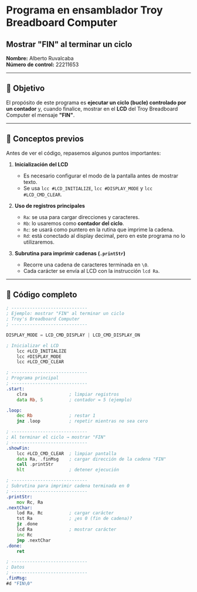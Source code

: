 # Programa en ensamblador Troy Breadboard Computer
## Mostrar "FIN" al terminar un ciclo

**Nombre:** Alberto Ruvalcaba  
**Número de control:** 22211653  

---

## 🎯 Objetivo
El propósito de este programa es **ejecutar un ciclo (bucle) controlado por un contador** y, cuando finalice, mostrar en el **LCD** del Troy Breadboard Computer el mensaje **"FIN"**.

---

## 🧩 Conceptos previos
Antes de ver el código, repasemos algunos puntos importantes:

1. **Inicialización del LCD**  
   - Es necesario configurar el modo de la pantalla antes de mostrar texto.  
   - Se usa `lcc #LCD_INITIALIZE`, `lcc #DISPLAY_MODE` y `lcc #LCD_CMD_CLEAR`.

2. **Uso de registros principales**  
   - `Ra`: se usa para cargar direcciones y caracteres.  
   - `Rb`: lo usaremos como **contador del ciclo**.  
   - `Rc`: se usará como puntero en la rutina que imprime la cadena.  
   - `Rd`: está conectado al display decimal, pero en este programa no lo utilizaremos.

3. **Subrutina para imprimir cadenas (`.printStr`)**  
   - Recorre una cadena de caracteres terminada en `\0`.  
   - Cada carácter se envía al LCD con la instrucción `lcd Ra`.

---

## 📜 Código completo

```asm
; -----------------------------
; Ejemplo: mostrar "FIN" al terminar un ciclo
; Troy's Breadboard Computer
; -----------------------------

DISPLAY_MODE = LCD_CMD_DISPLAY | LCD_CMD_DISPLAY_ON

; Inicializar el LCD
    lcc #LCD_INITIALIZE
    lcc #DISPLAY_MODE
    lcc #LCD_CMD_CLEAR

; -----------------------------
; Programa principal
; -----------------------------
.start:
    clra                ; limpiar registros
    data Rb, 5          ; contador = 5 (ejemplo)

.loop:
    dec Rb              ; restar 1
    jnz .loop           ; repetir mientras no sea cero

; -----------------------------
; Al terminar el ciclo → mostrar "FIN"
; -----------------------------
.showFin:
    lcc #LCD_CMD_CLEAR  ; limpiar pantalla
    data Ra, .finMsg    ; cargar dirección de la cadena "FIN"
    call .printStr
    hlt                 ; detener ejecución

; -----------------------------
; Subrutina para imprimir cadena terminada en 0
; -----------------------------
.printStr:
    mov Rc, Ra
.nextChar:
    lod Ra, Rc          ; cargar carácter
    tst Ra              ; ¿es 0 (fin de cadena)?
    jz .done
    lcd Ra              ; mostrar carácter
    inc Rc
    jmp .nextChar
.done:
    ret

; -----------------------------
; Datos
; -----------------------------
.finMsg:
#d "FIN\0"
